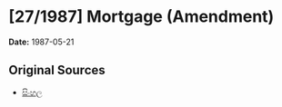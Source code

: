 # [27/1987] Mortgage (Amendment)

**Date:** 1987-05-21

## Original Sources

- [සිංහල](https://documents.gov.lk/view/acts/1987/5/27-1987_S.pdf)
